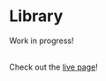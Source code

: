 # Library

Work in progress!
<br><br>

Check out the [live page](https://olkone.github.io/library/)!
